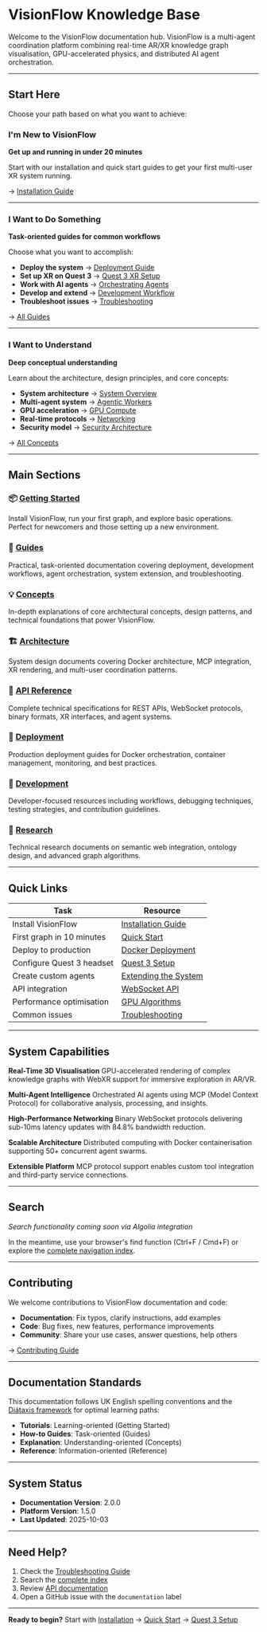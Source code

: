 # VisionFlow Knowledge Base

Welcome to the VisionFlow documentation hub. VisionFlow is a multi-agent coordination platform combining real-time AR/XR knowledge graph visualisation, GPU-accelerated physics, and distributed AI agent orchestration.

---

## Start Here

Choose your path based on what you want to achieve:

### I'm New to VisionFlow
**Get up and running in under 20 minutes**

Start with our installation and quick start guides to get your first multi-user XR system running.

→ [Installation Guide](./getting-started/01-installation.md)

---

### I Want to Do Something
**Task-oriented guides for common workflows**

Choose what you want to accomplish:

- **Deploy the system** → [Deployment Guide](./guides/01-deployment.md)
- **Set up XR on Quest 3** → [Quest 3 XR Setup](./guides/xr-quest3-setup.md)
- **Work with AI agents** → [Orchestrating Agents](./guides/orchestrating-agents.md)
- **Develop and extend** → [Development Workflow](./guides/02-development-workflow.md)
- **Troubleshoot issues** → [Troubleshooting](./guides/06-troubleshooting.md)

→ [All Guides](./guides/index.md)

---

### I Want to Understand
**Deep conceptual understanding**

Learn about the architecture, design principles, and core concepts:

- **System architecture** → [System Overview](./concepts/01-system-overview.md)
- **Multi-agent system** → [Agentic Workers](./concepts/02-agentic-workers.md)
- **GPU acceleration** → [GPU Compute](./concepts/03-gpu-compute.md)
- **Real-time protocols** → [Networking](./concepts/04-networking.md)
- **Security model** → [Security Architecture](./concepts/05-security.md)

→ [All Concepts](./concepts/index.md)

---

## Main Sections

### 📦 [Getting Started](./getting-started/00-index.md)
Install VisionFlow, run your first graph, and explore basic operations. Perfect for newcomers and those setting up a new environment.

### 🧭 [Guides](./guides/index.md)
Practical, task-oriented documentation covering deployment, development workflows, agent orchestration, system extension, and troubleshooting.

### 💡 [Concepts](./concepts/index.md)
In-depth explanations of core architectural concepts, design patterns, and technical foundations that power VisionFlow.

### 🏗️ [Architecture](./architecture/hybrid_docker_mcp_architecture.md)
System design documents covering Docker architecture, MCP integration, XR rendering, and multi-user coordination patterns.

### 🔌 [API Reference](./reference/index.md)
Complete technical specifications for REST APIs, WebSocket protocols, binary formats, XR interfaces, and agent systems.

### 🚀 [Deployment](./deployment/vircadia-docker-deployment.md)
Production deployment guides for Docker orchestration, container management, monitoring, and best practices.

### 🧪 [Development](./development/)
Developer-focused resources including workflows, debugging techniques, testing strategies, and contribution guidelines.

### 🔬 [Research](./research/owl_rdf_ontology_integration_research.md)
Technical research documents on semantic web integration, ontology design, and advanced graph algorithms.

---

## Quick Links

| Task | Resource |
|------|----------|
| Install VisionFlow | [Installation Guide](./getting-started/01-installation.md) |
| First graph in 10 minutes | [Quick Start](./getting-started/02-quick-start.md) |
| Deploy to production | [Docker Deployment](./deployment/vircadia-docker-deployment.md) |
| Configure Quest 3 headset | [Quest 3 Setup](./guides/xr-quest3-setup.md) |
| Create custom agents | [Extending the System](./guides/05-extending-the-system.md) |
| API integration | [WebSocket API](./reference/api/websocket-api.md) |
| Performance optimisation | [GPU Algorithms](./reference/api/gpu-algorithms.md) |
| Common issues | [Troubleshooting](./guides/06-troubleshooting.md) |

---

## System Capabilities

**Real-Time 3D Visualisation**
GPU-accelerated rendering of complex knowledge graphs with WebXR support for immersive exploration in AR/VR.

**Multi-Agent Intelligence**
Orchestrated AI agents using MCP (Model Context Protocol) for collaborative analysis, processing, and insights.

**High-Performance Networking**
Binary WebSocket protocols delivering sub-10ms latency updates with 84.8% bandwidth reduction.

**Scalable Architecture**
Distributed computing with Docker containerisation supporting 50+ concurrent agent swarms.

**Extensible Platform**
MCP protocol support enables custom tool integration and third-party service connections.

---

## Search

_Search functionality coming soon via Algolia integration_

In the meantime, use your browser's find function (Ctrl+F / Cmd+F) or explore the [complete navigation index](./00-INDEX.md).

---

## Contributing

We welcome contributions to VisionFlow documentation and code:

- **Documentation**: Fix typos, clarify instructions, add examples
- **Code**: Bug fixes, new features, performance improvements
- **Community**: Share your use cases, answer questions, help others

→ [Contributing Guide](./contributing.md)

---

## Documentation Standards

This documentation follows UK English spelling conventions and the [Diátaxis framework](https://diataxis.fr/) for optimal learning paths:

- **Tutorials**: Learning-oriented (Getting Started)
- **How-to Guides**: Task-oriented (Guides)
- **Explanation**: Understanding-oriented (Concepts)
- **Reference**: Information-oriented (Reference)

---

## System Status

- **Documentation Version**: 2.0.0
- **Platform Version**: 1.5.0
- **Last Updated**: 2025-10-03

---

## Need Help?

1. Check the [Troubleshooting Guide](./guides/06-troubleshooting.md)
2. Search the [complete index](./00-INDEX.md)
3. Review [API documentation](./reference/index.md)
4. Open a GitHub issue with the `documentation` label

---

**Ready to begin?** Start with [Installation](./getting-started/01-installation.md) → [Quick Start](./getting-started/02-quick-start.md) → [Quest 3 Setup](./guides/xr-quest3-setup.md)
